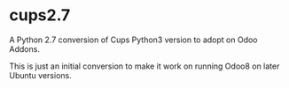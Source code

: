 # cups2.7
A Python 2.7 conversion of Cups Python3 version to adopt on Odoo Addons.

This is just an initial conversion to make it work on running Odoo8 on later Ubuntu versions.
